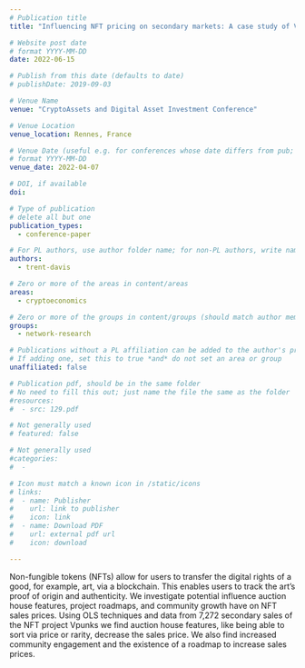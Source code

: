 ```yaml
---
# Publication title
title: "Influencing NFT pricing on secondary markets: A case study of Vpunks"

# Website post date
# format YYYY-MM-DD
date: 2022-06-15

# Publish from this date (defaults to date)
# publishDate: 2019-09-03

# Venue Name
venue: "CryptoAssets and Digital Asset Investment Conference"

# Venue Location
venue_location: Rennes, France

# Venue Date (useful e.g. for conferences whose date differs from pub; defaults to date)
# format YYYY-MM-DD
venue_date: 2022-04-07

# DOI, if available
doi:

# Type of publication
# delete all but one
publication_types:
  - conference-paper

# For PL authors, use author folder name; for non-PL authors, write name as in paper within ""
authors:
  - trent-davis

# Zero or more of the areas in content/areas
areas:
  - cryptoeconomics

# Zero or more of the groups in content/groups (should match author membership)
groups:
  - network-research

# Publications without a PL affiliation can be added to the author's profile without showing up elsewhere
# If adding one, set this to true *and* do not set an area or group
unaffiliated: false

# Publication pdf, should be in the same folder
# No need to fill this out; just name the file the same as the folder
#resources:
#  - src: 129.pdf

# Not generally used
# featured: false

# Not generally used
#categories:
#  -

# Icon must match a known icon in /static/icons
# links:
#  - name: Publisher
#    url: link to publisher
#    icon: link
#  - name: Download PDF
#    url: external pdf url
#    icon: download

---
```


Non-fungible tokens (NFTs) allow for users to transfer the digital rights of a good, for example, art, via a blockchain. This enables users to track the art’s proof of origin and authenticity. We investigate potential influence auction house features, project roadmaps, and community growth have on NFT sales prices. Using OLS techniques and data from 7,272 secondary sales of the NFT project Vpunks we find auction house features, like being able to sort via price or rarity, decrease the sales price. We also find increased community engagement and the existence of a roadmap to increase sales prices.
